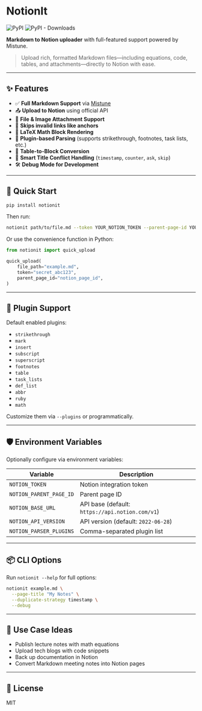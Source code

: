 # NotionIt

![PyPI](https://img.shields.io/pypi/v/notionit?label=pypi%20package)
![PyPI - Downloads](https://img.shields.io/pypi/dm/notionit)

**Markdown to Notion uploader** with full-featured support powered by Mistune.

> Upload rich, formatted Markdown files—including equations, code, tables, and attachments—directly to Notion with ease.

---

## ✨ Features

* ✅ **Full Markdown Support** via [Mistune](https://mistune.readthedocs.io/)
* 📤 **Upload to Notion** using official API
* 📎 **File & Image Attachment Support**
* 🔗 **Skips invalid links like anchors**
* 📐 **LaTeX Math Block Rendering**
* 🧩 **Plugin-based Parsing** (supports strikethrough, footnotes, task lists, etc.)
* 📄 **Table-to-Block Conversion**
* 🧠 **Smart Title Conflict Handling** (`timestamp`, `counter`, `ask`, `skip`)
* 🛠️ **Debug Mode for Development**

---

## 🚀 Quick Start

```bash
pip install notionit
```

Then run:

```bash
notionit path/to/file.md --token YOUR_NOTION_TOKEN --parent-page-id YOUR_PAGE_ID
```

Or use the convenience function in Python:

```python
from notionit import quick_upload

quick_upload(
    file_path="example.md",
    token="secret_abc123",
    parent_page_id="notion_page_id",
)
```

---

## 🧩 Plugin Support

Default enabled plugins:

* `strikethrough`
* `mark`
* `insert`
* `subscript`
* `superscript`
* `footnotes`
* `table`
* `task_lists`
* `def_list`
* `abbr`
* `ruby`
* `math`

Customize them via `--plugins` or programmatically.

---

## 🛡️ Environment Variables

Optionally configure via environment variables:

| Variable                | Description                                     |
| ----------------------- | ----------------------------------------------- |
| `NOTION_TOKEN`          | Notion integration token                        |
| `NOTION_PARENT_PAGE_ID` | Parent page ID                                  |
| `NOTION_BASE_URL`       | API base (default: `https://api.notion.com/v1`) |
| `NOTION_API_VERSION`    | API version (default: `2022-06-28`)             |
| `NOTION_PARSER_PLUGINS` | Comma-separated plugin list                     |

---

## 📦 CLI Options

Run `notionit --help` for full options:

```bash
notionit example.md \
  --page-title "My Notes" \
  --duplicate-strategy timestamp \
  --debug
```

---

## 🧠 Use Case Ideas

* Publish lecture notes with math equations
* Upload tech blogs with code snippets
* Back up documentation in Notion
* Convert Markdown meeting notes into Notion pages

---

## 📃 License

MIT
